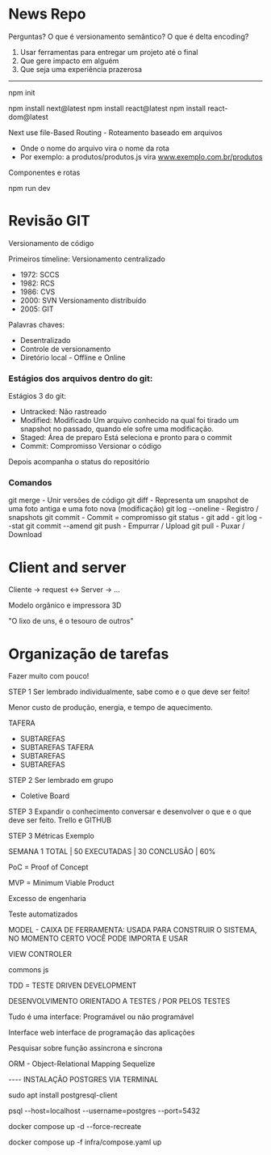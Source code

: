 # News Repo

Perguntas?
O que é versionamento semântico?
O que é delta encoding?

1. Usar ferramentas para entregar um projeto até o final
2. Que gere impacto em alguém
3. Que seja uma experiência prazerosa

---

npm init

npm install next@latest
npm install react@latest
npm install react-dom@latest

Next use file-Based Routing - Roteamento baseado em arquivos

- Onde o nome do arquivo vira o nome da rota
- Por exemplo: a produtos/produtos.js vira www.exemplo.com.br/produtos

Componentes e rotas

npm run dev

# Revisão GIT

Versionamento de código

Primeiros timeline:
Versionamento centralizado

- 1972: SCCS
- 1982: RCS
- 1986: CVS
- 2000: SVN
  Versionamento distribuído
- 2005: GIT

Palavras chaves:

- Desentralizado
- Controle de versionamento
- Diretório local - Offline e Online

### Estágios dos arquivos dentro do git:

Estágios 3 do git:

- Untracked: Não rastreado
- Modified: Modificado
  Um arquivo conhecido na qual foi tirado um snapshot no passado, quando ele sofre uma modificação.
- Staged: Área de preparo
  Está seleciona e pronto para o commit
- Commit: Compromisso
  Versionar o código

Depois acompanha o status do repositório

### Comandos

git merge - Unir versões de código
git diff - Representa um snapshot de uma foto antiga e uma foto nova (modificação)
git log --oneline - Registro / snapshots
git commit - Commit = compromisso
git status -
git add -
git log --stat
git commit --amend
git push - Empurrar / Upload
git pull - Puxar / Download

# Client and server

Cliente -> request <-> Server -> ...

Modelo orgânico e impressora 3D

"O lixo de uns, é o tesouro de outros"

# Organização de tarefas

Fazer muito com pouco!

STEP 1
Ser lembrado individualmente, sabe como e o que deve ser feito!

Menor custo de produção, energia, e tempo de aquecimento.

TAFERA

- SUBTAREFAS
- SUBTAREFAS
  TAFERA
- SUBTAREFAS
- SUBTAREFAS

STEP 2
Ser lembrado em grupo

- Coletive Board

STEP 3
Expandir o conhecimento
conversar e desenvolver o que e o que deve ser feito. Trello e GITHUB

STEP 3
Métricas
Exemplo


SEMANA 1
TOTAL | 50
EXECUTADAS | 30
CONCLUSÃO | 60%



PoC = Proof of Concept

MVP = Minimum Viable Product

Excesso de engenharia

Teste automatizados

MODEL - CAIXA DE FERRAMENTA: USADA PARA CONSTRUIR O SISTEMA, NO MOMENTO CERTO VOCÊ PODE IMPORTA E USAR


VIEW 
CONTROLER

commons js

TDD = TESTE DRIVEN DEVELOPMENT

DESENVOLVIMENTO ORIENTADO A TESTES / POR PELOS TESTES


Tudo é uma interface: Programável ou não programável

Interface web
interface de programação das aplicações


Pesquisar sobre função assíncrona e síncrona

ORM - Object-Relational Mapping
Sequelize


---- INSTALAÇÃO POSTGRES VIA TERMINAL

sudo apt install postgresql-client

psql --host=localhost --username=postgres --port=5432

docker compose up -d --force-recreate

docker compose up -f infra/compose.yaml up



